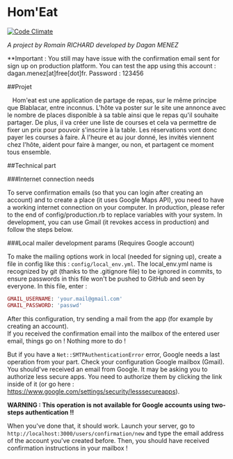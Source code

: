 # Hom'Eat
[![Code Climate](https://codeclimate.com/github/daganM/Hom-Eat/badges/gpa.svg)](https://codeclimate.com/github/daganM/Hom-Eat)

_A project by Romain RICHARD developed by Dagan MENEZ_

**Important : You still may have issue with the confirmation email sent for sign up on production platform. You can test the app using this account : dagan.menez[at]free[dot]fr. Password : 123456

##Projet

    Hom'eat est une application de partage de repas, sur le même principe que Blablacar, entre inconnus. L'hôte va poster sur le site une annonce avec le nombre de places disponible à sa table ainsi que le repas qu'il souhaite partager. De plus, il va créer une liste de courses et cela va permettre de fixer un prix pour pouvoir s'inscrire à la table. Les réservations vont donc payer les courses à faire. À l'heure et au jour donné, les invités viennent chez l'hôte, aident pour faire à manger, ou non, et partagent ce moment tous ensemble.

##Technical part

###Internet connection needs

To serve confirmation emails (so that you can login after creating an account) and to create a place (it uses Google Maps API), you need to have a working internet connection on your computer. In production, please refer to the end of config/production.rb to replace variables with your system. In development, you can use Gmail (it revokes access in production) and follow the steps below.

###Local mailer development params (Requires Google account)

To make the mailing options work in local (needed for signing up), create a file in config like this  : `config/local_env.yml`. The local_env.yml name is recognized by git (thanks to the .gitignore file) to be ignored in commits, to ensure passwords in this file won't be pushed to GitHub and seen by everyone.
 In this file, enter :
 ```ruby
 GMAIL_USERNAME: 'your.mail@gmail.com'
 GMAIL_PASSWORD: 'passwd'
```
After this configuration, try sending a mail from the app (for example by creating an account).  
If you received the confirmation email into the mailbox of the entered user email, things go on ! Nothing more to do !

But if you have a `Net::SMTPAuthenticationError` error, Google needs a last operation from your part. Check your configuration Google mailbox (Gmail). You should've received an email from Google. It may be asking you to authorize less secure apps. You need to authorize them by clicking the link inside of it (or go here : https://www.google.com/settings/security/lesssecureapps).  

**WARNING : This operation is not available for Google accounts using two-steps authentication !!**  

When you've done that, it should work. Launch your server, go to `http://localhost:3000/users/confirmation/new` and type the email address of the account you've created before. Then, you should have received confirmation instructions in your mailbox !

